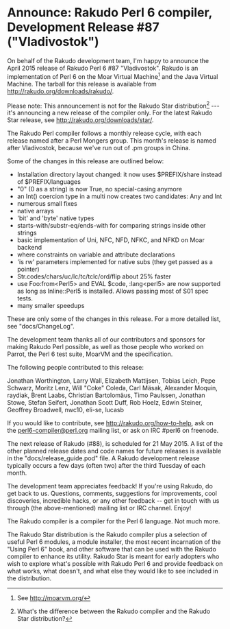 # Announce: Rakudo Perl 6 compiler, Development Release #87 ("Vladivostok")

On behalf of the Rakudo development team, I'm happy to announce the April
2015 release of Rakudo Perl 6 #87 "Vladivostok". Rakudo is an implementation of
Perl 6 on the Moar Virtual Machine[^1] and the Java Virtual Machine. The
tarball for this release is available from <http://rakudo.org/downloads/rakudo/>.

Please note: This announcement is not for the Rakudo Star
distribution[^2] --- it's announcing a new release of the compiler
only. For the latest Rakudo Star release, see
<http://rakudo.org/downloads/star/>.

The Rakudo Perl compiler follows a monthly release cycle, with each
release named after a Perl Mongers group. This month's release is named after
Vladivostok, because we've run out of .pm groups in China.

Some of the changes in this release are outlined below:

* Installation directory layout changed: it now uses $PREFIX/share instead of
   $PREFIX/languages
* "0" (0 as a string) is now True, no special-casing anymore
* an Int() coercion type in a multi now creates two candidates: Any and Int
* numerous small fixes
* native arrays
* 'bit' and 'byte' native types
* starts-with/substr-eq/ends-with for comparing strings inside other strings
* basic implementation of Uni, NFC, NFD, NFKC, and NFKD on Moar backend
* where constraints on variable and attribute declarations
* 'is rw' parameters implemented for native subs (they get passed as a pointer)
* Str.codes/chars/uc/lc/tc/tclc/ord/flip about 25% faster
* use Foo:from\<Perl5\> and EVAL $code, :lang\<perl5\> are now supported as
   long as Inline::Perl5 is installed. Allows passing most of S01 spec tests.
* many smaller speedups

These are only some of the changes in this release. For a more
detailed list, see "docs/ChangeLog".

The development team thanks all of our contributors and sponsors for
making Rakudo Perl possible, as well as those people who worked on
Parrot, the Perl 6 test suite, MoarVM and the specification.

The following people contributed to this release:

Jonathan Worthington, Larry Wall, Elizabeth Mattijsen, Tobias Leich, Pepe
Schwarz, Moritz Lenz, Will "Coke" Coleda, Carl Mäsak, Alexander Moquin,
raydiak, Brent Laabs, Christian Bartolomäus, Timo Paulssen, Jonathan Stowe,
Stefan Seifert, Jonathan Scott Duff, Rob Hoelz, Edwin Steiner, Geoffrey
Broadwell, nwc10, eli-se, lucasb

If you would like to contribute, see <http://rakudo.org/how-to-help>,
ask on the <perl6-compiler@perl.org> mailing list, or ask on IRC #perl6
on freenode.

The next release of Rakudo (#88), is scheduled for 21 May 2015.
A list of the other planned release dates and code names for future
releases is available in the "docs/release_guide.pod" file. A Rakudo
development release typically occurs a few days (often two) after the
third Tuesday of each month.

The development team appreciates feedback! If you're using Rakudo, do
get back to us. Questions, comments, suggestions for improvements, cool
discoveries, incredible hacks, or any other feedback -- get in touch with
us through (the above-mentioned) mailing list or IRC channel. Enjoy!

[^1]: See <http://moarvm.org/>

[^2]: What's the difference between the Rakudo compiler and the Rakudo
Star distribution?

The Rakudo compiler is a compiler for the Perl 6 language.
Not much more.

The Rakudo Star distribution is the Rakudo compiler plus a selection
of useful Perl 6 modules, a module installer, the most recent
incarnation of the "Using Perl 6" book, and other software that can
be used with the Rakudo compiler to enhance its utility.  Rakudo Star
is meant for early adopters who wish to explore what's possible with
Rakudo Perl 6 and provide feedback on what works, what doesn't, and
what else they would like to see included in the distribution.
